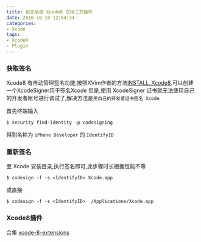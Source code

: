 ```yaml
---
title: 自签名使 Xcode8 支持三方插件
date: 2016-10-18 12:54:34
categories:
- Xcode
tags:
- Xcode8
- Plugin
---
```

### 获取签名

Xcode8 有自动管理签名功能,按照XVim作者的方法[INSTALL_Xcode8](https://github.com/XVimProject/XVim/blob/master/INSTALL_Xcode8.md),可以创建一个XcodeSigner用于签名Xcode<!-- more -->
但是,使用 XcodeSigner 证书就无法使用自己的开发者帐号进行调试了,解决方法是`用自己的开发者证书签名 Xcode`

首先终端输入
```
$ security find-identity -p codesigning
```

得到名称为 `iPhone Developer` 的 `IdentifyID`


### 重新签名 

至 Xcode 安装目录,执行签名即可,此步骤时长根据性能不等

```
$ codesign -f -s <IdentifyID> Xcode.app
```


或直接


```
$ codesign -f -s <IdentifyID>  /Applications/Xcode.app
```

### Xcode8插件

合集
[xcode-8-extensions](https://theswiftdev.com/2016/08/17/xcode-8-extensions/)


